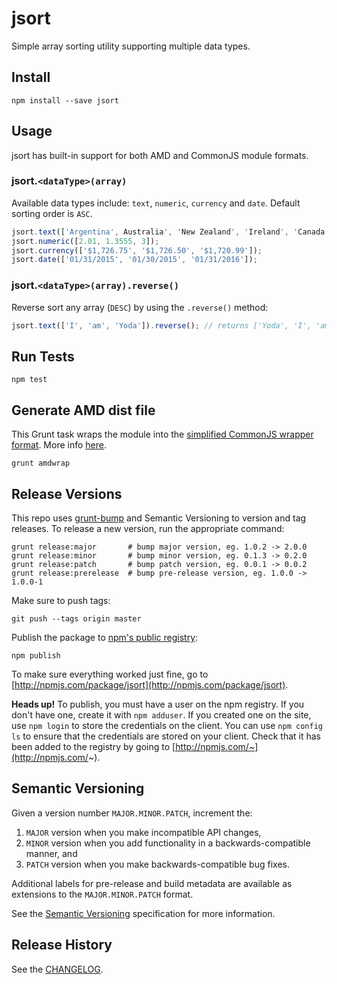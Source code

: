 # jsort

Simple array sorting utility supporting multiple data types.

## Install

```
npm install --save jsort
```

## Usage

jsort has built-in support for both AMD and CommonJS module formats.

### jsort.`<dataType>(array)`

Available data types include: `text`, `numeric`, `currency` and `date`. Default sorting order is `ASC`.

```js
jsort.text(['Argentina', Australia', 'New Zealand', 'Ireland', 'Canada']);
jsort.numeric([2.01, 1.3555, 3]);
jsort.currency(['$1,726.75', '$1,726.50', '$1,720.99']);
jsort.date(['01/31/2015', '01/30/2015', '01/31/2016']);
```

### jsort.`<dataType>(array).reverse()`

Reverse sort any array (`DESC`) by using the `.reverse()` method:

```js
jsort.text(['I', 'am', 'Yoda']).reverse(); // returns ['Yoda', 'I', 'am']
```

## Run Tests

```
npm test
```

## Generate AMD dist file

This Grunt task wraps the module into the [simplified CommonJS wrapper format](https://github.com/amdjs/amdjs-api/wiki/AMD#simplified-commonjs-wrapping-). More info [here](http://requirejs.org/docs/commonjs.html).

```
grunt amdwrap
```

## Release Versions

This repo uses [grunt-bump](https://github.com/gruntjs/grunt-bump) and Semantic Versioning to version and tag releases. To release a new version, run the appropriate command:

```
grunt release:major       # bump major version, eg. 1.0.2 -> 2.0.0
grunt release:minor       # bump minor version, eg. 0.1.3 -> 0.2.0
grunt release:patch       # bump patch version, eg. 0.0.1 -> 0.0.2
grunt release:prerelease  # bump pre-release version, eg. 1.0.0 -> 1.0.0-1
```

Make sure to push tags:

```
git push --tags origin master
```

Publish the package to [npm's public registry](https://www.npmjs.com/):

```
npm publish
```

To make sure everything worked just fine, go to [http://npmjs.com/package/jsort](http://npmjs.com/package/jsort).

**Heads up!** To publish, you must have a user on the npm registry. If you don't have one, create it with `npm adduser`. If you created one on the site, use `npm login` to store the credentials on the client. You can use `npm config ls` to ensure that the credentials are stored on your client. Check that it has been added to the registry by going to [http://npmjs.com/~](http://npmjs.com/~).

## Semantic Versioning

Given a version number `MAJOR.MINOR.PATCH`, increment the:

1. `MAJOR` version when you make incompatible API changes,
2. `MINOR` version when you add functionality in a backwards-compatible manner, and
3. `PATCH` version when you make backwards-compatible bug fixes.

Additional labels for pre-release and build metadata are available as extensions to the `MAJOR.MINOR.PATCH` format.

See the [Semantic Versioning](http://semver.org/) specification for more information.

## Release History

See the [CHANGELOG](CHANGELOG.md).
